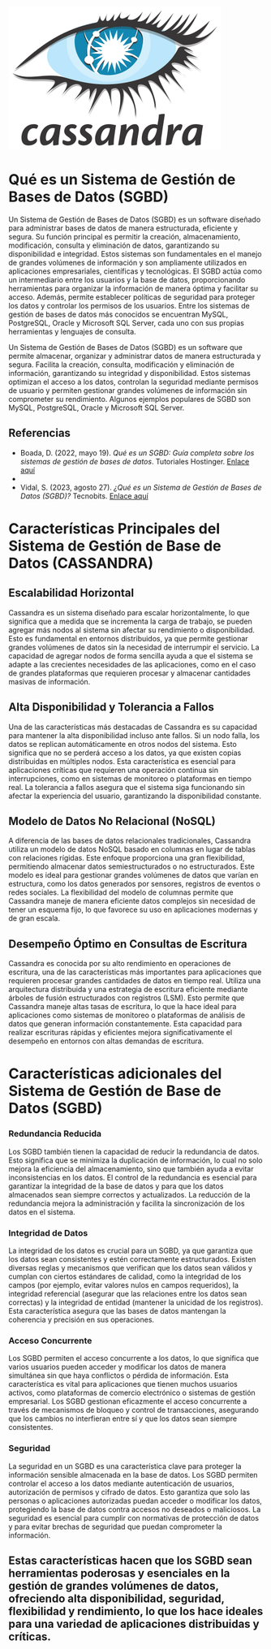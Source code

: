 ![Casandra](https://github.com/theking-10/FBD-CassandraSGBD/raw/main/Casandra.png)



<h1>Qué es un Sistema de Gestión de Bases de Datos (SGBD)</h1>

Un Sistema de Gestión de Bases de Datos (SGBD) es un software diseñado para administrar bases de datos de manera estructurada, eficiente y segura.
Su función principal es permitir la creación, almacenamiento, modificación, consulta y eliminación de datos, garantizando su disponibilidad e integridad. 
Estos sistemas son fundamentales en el manejo de grandes volúmenes de información y son ampliamente utilizados en aplicaciones empresariales, científicas y tecnológicas.
El SGBD actúa como un intermediario entre los usuarios y la base de datos, proporcionando herramientas para organizar la información de manera óptima 
y facilitar su acceso. Además, permite establecer políticas de seguridad para proteger los datos y controlar los permisos de los usuarios.
Entre los sistemas de gestión de bases de datos más conocidos se encuentran MySQL, PostgreSQL, Oracle y Microsoft SQL Server, 
cada uno con sus propias herramientas y lenguajes de consulta.

Un Sistema de Gestión de Bases de Datos (SGBD) es un software que permite almacenar, organizar y administrar datos de manera estructurada y segura.
Facilita la creación, consulta, modificación y eliminación de información, garantizando su integridad y disponibilidad.
Estos sistemas optimizan el acceso a los datos, controlan la seguridad mediante permisos de usuario y permiten gestionar grandes volúmenes de información 
sin comprometer su rendimiento. Algunos ejemplos populares de SGBD son MySQL, PostgreSQL, Oracle y Microsoft SQL Server.

## Referencias
- Boada, D. (2022, mayo 19). *Qué es un SGBD: Guía completa sobre los sistemas de gestión de bases de datos*. Tutoriales Hostinger. [Enlace aquí](https://www.hostinger.mx/tutoriales/sgbd)
- 
- Vidal, S. (2023, agosto 27). *¿Qué es un Sistema de Gestión de Bases de Datos (SGBD)?* Tecnobits. [Enlace aquí](https://tecnobits.com/que-es-un-sistema-de-gestion-de-bases-de-datos-sgbd/)

<h1>Características Principales del Sistema de Gestión de Base de Datos (CASSANDRA)</h1>

<h2>Escalabilidad Horizontal</h2>
Cassandra es un sistema diseñado para escalar horizontalmente, lo que significa que a medida que se incrementa la carga de trabajo, se pueden agregar más nodos al sistema sin afectar su rendimiento o disponibilidad. Esto es fundamental en entornos distribuidos, ya que permite gestionar grandes volúmenes de datos sin la necesidad de interrumpir el servicio. La capacidad de agregar nodos de forma sencilla ayuda a que el sistema se adapte a las crecientes necesidades de las aplicaciones, como en el caso de grandes plataformas que requieren procesar y almacenar cantidades masivas de información.

<h2>Alta Disponibilidad y Tolerancia a Fallos</h2>
Una de las características más destacadas de Cassandra es su capacidad para mantener la alta disponibilidad incluso ante fallos. Si un nodo falla, los datos se replican automáticamente en otros nodos del sistema. Esto significa que no se perderá acceso a los datos, ya que existen copias distribuidas en múltiples nodos. Esta característica es esencial para aplicaciones críticas que requieren una operación continua sin interrupciones, como en sistemas de monitoreo o plataformas en tiempo real. La tolerancia a fallos asegura que el sistema siga funcionando sin afectar la experiencia del usuario, garantizando la disponibilidad constante.

<h2>Modelo de Datos No Relacional (NoSQL)</h2>
A diferencia de las bases de datos relacionales tradicionales, Cassandra utiliza un modelo de datos NoSQL basado en columnas en lugar de tablas con relaciones rígidas. Este enfoque proporciona una gran flexibilidad, permitiendo almacenar datos semiestructurados o no estructurados. Este modelo es ideal para gestionar grandes volúmenes de datos que varían en estructura, como los datos generados por sensores, registros de eventos o redes sociales. La flexibilidad del modelo de columnas permite que Cassandra maneje de manera eficiente datos complejos sin necesidad de tener un esquema fijo, lo que favorece su uso en aplicaciones modernas y de gran escala.

<h2>Desempeño Óptimo en Consultas de Escritura</h2>
Cassandra es conocida por su alto rendimiento en operaciones de escritura, una de las características más importantes para aplicaciones que requieren procesar grandes cantidades de datos en tiempo real. Utiliza una arquitectura distribuida y una estrategia de escritura eficiente mediante árboles de fusión estructurados con registros (LSM). Esto permite que Cassandra maneje altas tasas de escritura, lo que la hace ideal para aplicaciones como sistemas de monitoreo o plataformas de análisis de datos que generan información constantemente. Esta capacidad para realizar escrituras rápidas y eficientes mejora significativamente el desempeño en entornos con altas demandas de escritura.

<h1>Características adicionales del Sistema de Gestión de Base de Datos (SGBD)</h1>

<h3>Redundancia Reducida</h3>
Los SGBD también tienen la capacidad de reducir la redundancia de datos. Esto significa que se minimiza la duplicación de información, lo cual no solo mejora la eficiencia del almacenamiento, sino que también ayuda a evitar inconsistencias en los datos. El control de la redundancia es esencial para garantizar la integridad de la base de datos y para que los datos almacenados sean siempre correctos y actualizados. La reducción de la redundancia mejora la administración y facilita la sincronización de los datos en el sistema.

<h3>Integridad de Datos</h3>
La integridad de los datos es crucial para un SGBD, ya que garantiza que los datos sean consistentes y estén correctamente estructurados. Existen diversas reglas y mecanismos que verifican que los datos sean válidos y cumplan con ciertos estándares de calidad, como la integridad de los campos (por ejemplo, evitar valores nulos en campos requeridos), la integridad referencial (asegurar que las relaciones entre los datos sean correctas) y la integridad de entidad (mantener la unicidad de los registros). Esta característica asegura que las bases de datos mantengan la coherencia y precisión en sus operaciones.

<h3>Acceso Concurrente</h3>
Los SGBD permiten el acceso concurrente a los datos, lo que significa que varios usuarios pueden acceder y modificar los datos de manera simultánea sin que haya conflictos o pérdida de información. Esta característica es vital para aplicaciones que tienen muchos usuarios activos, como plataformas de comercio electrónico o sistemas de gestión empresarial. Los SGBD gestionan eficazmente el acceso concurrente a través de mecanismos de bloqueo y control de transacciones, asegurando que los cambios no interfieran entre sí y que los datos sean siempre consistentes.

<h3>Seguridad</h3>
La seguridad en un SGBD es una característica clave para proteger la información sensible almacenada en la base de datos. Los SGBD permiten controlar el acceso a los datos mediante autenticación de usuarios, autorización de permisos y cifrado de datos. Esto garantiza que solo las personas o aplicaciones autorizadas puedan acceder o modificar los datos, protegiendo la base de datos contra accesos no deseados o maliciosos. La seguridad es esencial para cumplir con normativas de protección de datos y para evitar brechas de seguridad que puedan comprometer la información.

<h2>Estas características hacen que los SGBD sean herramientas poderosas y esenciales en la gestión de grandes volúmenes de datos, ofreciendo alta disponibilidad, seguridad, flexibilidad y rendimiento, lo que los hace ideales para una variedad de aplicaciones distribuidas y críticas.</h2>






